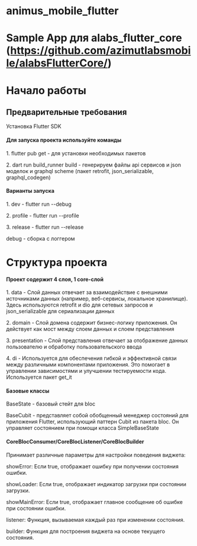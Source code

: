 # animus_mobile_flutter

# Sample App для alabs_flutter_core (https://github.com/azimutlabsmobile/alabsFlutterCore/)

# Начало работы

<h2>Предварительные требования</h2>

<p>Установка Flutter SDK</p>

<h4>Для запуска проекта используйте команды</h4>
<p>1. flutter pub get - для установки необходимых пакетов</p>
<p>2. dart run build_runner build - генерируем файлы api сервисов и json моделок и graphql scheme (пакет retrofit, json_serializable, graphql_codegen)</p>

<h4>Варианты запуска</h4>

<p>1. dev - flutter run --debug</p>
<p>2. profile - flutter run --profile</p>
<p>3. release - flutter run --release</p>

<p>debug - сборка с логгером</p>

# Структура проекта

<h4>Проект содержит 4 слоя, 1 core-cлой</h4>
 <p>1. data - Слой данных отвечает за взаимодействие с внешними источниками данных (например, веб-сервисы, локальное хранилище). Здесь используются retrofit и dio для сетевых запросов и json_serializable для сериализации данных</p>
 <p>2. domain - Слой домена содержит бизнес-логику приложения. Он действует как мост между слоем данных и слоем представления</p>
 <p>3. presentation - Слой представления отвечает за отображение данных пользователю и обработку пользовательского ввода</p>
 <p>4. di - Используется для обеспечения гибкой и эффективной связи между различными компонентами приложения. Это помогает в управлении зависимостями и улучшении тестируемости кода. Используется пакет get_it</p>

<h4>Базовые классы</h4>
<p>BaseState - базовый стейт для bloc</p>
<p>BaseCubit - представляет собой обобщенный менеджер состояний для приложения Flutter, использующий паттерн Cubit из пакета bloc. Он управляет состоянием при помощи класса SimpleBaseState<T></p>

<h4>CoreBlocConsumer/CoreBlocListener/CoreBlocBuilder</h4>
<p>Принимает различные параметры для настройки поведения виджета:</p>
<p>showError: Если true, отображает ошибку при получении состояния ошибки.</p>
<p>showLoader: Если true, отображает индикатор загрузки при состоянии загрузки.</p>
<p>showMainError: Если true, отображает главное сообщение об ошибке при состоянии ошибки.</p>
<p>listener: Функция, вызываемая каждый раз при изменении состояния.</p>
<p>builder: Функция для построения виджета на основе текущего состояния.</p>
